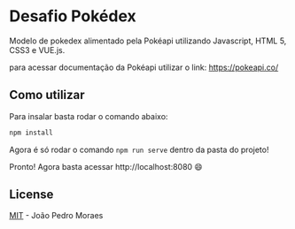 # Desafio Pokédex

Modelo de pokedex alimentado pela Pokéapi utilizando Javascript, HTML 5, CSS3 e VUE.js.

para acessar documentação da Pokéapi utilizar o link: <https://pokeapi.co/>

## Como utilizar

Para insalar basta rodar o comando abaixo:

```sh
npm install
```

Agora é só rodar o comando `npm run serve` dentro da pasta do projeto!

Pronto! Agora basta acessar http://localhost:8080 😄

## License

[MIT](LICENSE) - João Pedro Moraes